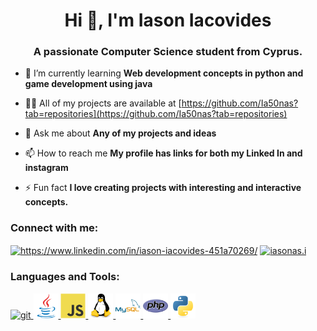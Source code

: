 <h1 align="center">Hi 👋, I'm Iason Iacovides</h1>
<h3 align="center">A passionate Computer Science student from Cyprus.</h3>

- 🌱 I’m currently learning **Web development concepts in python and game development using java**

- 👨‍💻 All of my projects are available at [https://github.com/Ia50nas?tab=repositories](https://github.com/Ia50nas?tab=repositories)

- 💬 Ask me about **Any of my projects and ideas**

- 📫 How to reach me **My profile has links for both my Linked In and instagram**

- ⚡ Fun fact **I love creating projects with interesting and interactive concepts.**

<h3 align="left">Connect with me:</h3>
<p align="left">
<a href="https://linkedin.com/in/https://www.linkedin.com/in/iason-iacovides-451a70269/" target="blank"><img align="center" src="https://raw.githubusercontent.com/rahuldkjain/github-profile-readme-generator/master/src/images/icons/Social/linked-in-alt.svg" alt="https://www.linkedin.com/in/iason-iacovides-451a70269/" height="30" width="40" /></a>
<a href="https://instagram.com/iasonas.i" target="blank"><img align="center" src="https://raw.githubusercontent.com/rahuldkjain/github-profile-readme-generator/master/src/images/icons/Social/instagram.svg" alt="iasonas.i" height="30" width="40" /></a>
</p>

<h3 align="left">Languages and Tools:</h3>
<p align="left">  <a href="https://git-scm.com/" target="_blank" rel="noreferrer"> <img src="https://www.vectorlogo.zone/logos/git-scm/git-scm-icon.svg" alt="git" width="40" height="40"/> </a> <a href="https://www.java.com" target="_blank" rel="noreferrer"> <img src="https://raw.githubusercontent.com/devicons/devicon/master/icons/java/java-original.svg" alt="java" width="40" height="40"/> </a> <a href="https://developer.mozilla.org/en-US/docs/Web/JavaScript" target="_blank" rel="noreferrer"> <img src="https://raw.githubusercontent.com/devicons/devicon/master/icons/javascript/javascript-original.svg" alt="javascript" width="40" height="40"/> </a> <a href="https://www.linux.org/" target="_blank" rel="noreferrer"> <img src="https://raw.githubusercontent.com/devicons/devicon/master/icons/linux/linux-original.svg" alt="linux" width="40" height="40"/> </a> <a href="https://www.mysql.com/" target="_blank" rel="noreferrer"> <img src="https://raw.githubusercontent.com/devicons/devicon/master/icons/mysql/mysql-original-wordmark.svg" alt="mysql" width="40" height="40"/> </a> <a href="https://www.php.net" target="_blank" rel="noreferrer"> <img src="https://raw.githubusercontent.com/devicons/devicon/master/icons/php/php-original.svg" alt="php" width="40" height="40"/> </a> <a href="https://www.python.org" target="_blank" rel="noreferrer"> <img src="https://raw.githubusercontent.com/devicons/devicon/master/icons/python/python-original.svg" alt="python" width="40" height="40"/> </a> </p>
